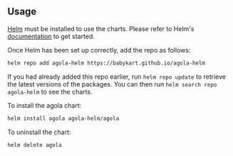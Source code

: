 ## Usage

[Helm](https://helm.sh) must be installed to use the charts.  Please refer to
Helm's [documentation](https://helm.sh/docs) to get started.

Once Helm has been set up correctly, add the repo as follows:

```sh
helm repo add agola-helm https://babykart.github.io/agola-helm
```

If you had already added this repo earlier, run `helm repo update` to retrieve
the latest versions of the packages.  You can then run `helm search repo
agola-helm` to see the charts.

To install the agola chart:

```sh
helm install agola agola-helm/agola
```

To uninstall the chart:

```sh
helm delete agola
```
